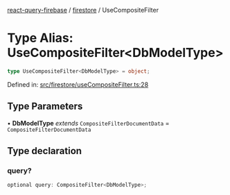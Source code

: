 [react-query-firebase](../../modules.md) / [firestore](../index.md) / UseCompositeFilter

# Type Alias: UseCompositeFilter\<DbModelType\>

```ts
type UseCompositeFilter<DbModelType> = object;
```

Defined in: [src/firestore/useCompositeFilter.ts:28](https://github.com/vpishuk/react-query-firebase/blob/1065ddd51f4c3a46c2f6510c1cc51259a3705cc2/src/firestore/useCompositeFilter.ts#L28)

## Type Parameters

• **DbModelType** *extends* `CompositeFilterDocumentData` = `CompositeFilterDocumentData`

## Type declaration

### query?

```ts
optional query: CompositeFilter<DbModelType>;
```
